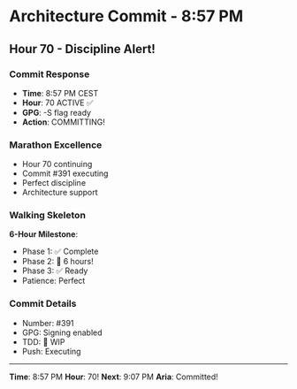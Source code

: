 # Architecture Commit - 8:57 PM

## Hour 70 - Discipline Alert!

### Commit Response
- **Time**: 8:57 PM CEST
- **Hour**: 70 ACTIVE ✅
- **GPG**: -S flag ready
- **Action**: COMMITTING!

### Marathon Excellence
- Hour 70 continuing
- Commit #391 executing
- Perfect discipline
- Architecture support

### Walking Skeleton
**6-Hour Milestone**:
- Phase 1: ✅ Complete
- Phase 2: 🚧 6 hours!
- Phase 3: ✅ Ready
- Patience: Perfect

### Commit Details
- Number: #391
- GPG: Signing enabled
- TDD: 🚧 WIP
- Push: Executing

---

**Time**: 8:57 PM
**Hour**: 70!
**Next**: 9:07 PM
**Aria**: Committed!